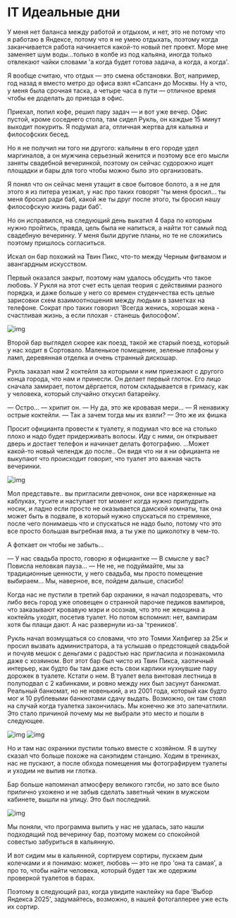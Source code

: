 # IT Идеальные дни

У меня нет баланса между работой и отдыхом, и нет, это не потому что я работаю в Яндексе, потому что я не умею отдыхать, поэтому когда заканчивается работа начинается какой-то новый пет проект. Море мне заменяет шум воды...только в колбе из под кальяна, иногда только отвлекают чайки словами 'а когда будет готова задача, а когда, а когда'.

Я вообще считаю, что отдых — это смена обстановки. Вот, например, год назад я вместо метро до офиса взял «Сапсан» до Москвы. Ну а что, у меня была срочная таска, а четыре часа в пути — отличное время чтобы ее доделать до приезда в офис.

Приехал, попил кофе, решил пару задач — и вот уже вечер. Офис пустой, кроме соседнего стола, там сидел Рукль, он каждые 15 минут выходит покурить. Я подумал ага, отличная жертва для кальяна и философских бесед.

Но я не получил ни того ни другого: кальяны в его городе удел маргиналов, а он мужчина серьезный женится и поэтому все его мысли заняты свадебной вечеринкой, поэтому он сейчас судорожно ищет площадки и бары для того чтобы можно было это организовать.

Я понял что он сейчас меня утащит в свое бытовое болото, а я не для этого я из питера уезжал, у нас про таких говорят 'ты меня бросил... ты меня бросил ради баб, какой же ты друг после этого, ты бросил нашу философскую жизнь ради баб'.

Но он исправился, на следующий день выкатил 4 бара по которым нужно пройтись, правда, цель была не напиться, а найти тот самый под свадебную вечеринку. У меня были другие планы, но те не сложились поэтому пришлось согласиться.

Искал он бар похожий на Твин Пикс, что-то между Черным фигвамом и авангардным искусством.

Первый оказался закрыт, поэтому нам удалось обсудить что такое любовь. У Рукля на этот счет есть целая теория с действиями разного порядка, и даже больше у него со времен студенчества есть целые зарисовки схем взаимоотношения между людьми в заметках на телефоне. Сократ про таких говорил 'Всегда женись, хорошая жена - счастливая жизнь, а если плохая - станешь философом'.

![img](https://i.ibb.co/Y7Wp4qN3/5384257786831041727.jpg)

Второй бар выглядел скорее как поезд, такой же старый поезд, который у нас ходит в Сортовало. Маленькое помещение, зеленые плафоны у ламп, деревянная отделка и очень странный дискошар.

Рукль заказал нам 2 коктейля за которыми к ним приезжают с другого конца города, что нам и принесли. Он делает первый глоток. Его лицо сначала замирает, потом дёргается, потом складывается в гримасу, как у человека, который случайно откусил батарейку.

— Остро... — хрипит он.
— Ну да, это же кровавая мери...
— Я ненавижу острые коктейли.
— Так а зачем тогда мы их взяли?
— Это же их фишка

Просит официанта провести к туалету, я подумал что все на столько плохо и надо будет придерживать волосы. Иду с ними, он открывает дверь и достает телефон и начинает делать фотографию. ...Может какой-то новый челендж до после.. Он видя что ни я ни официанта не выкупают что происходит говорит, что туалет это важная часть вечеринки.

![img](https://i.ibb.co/GQH6Yxb9/image.png)

Мол представьте.. вы пригласили девчонок, они все наряженные на каблуках, тусите и наступает тот момент когда нужно припудрить носик, и ладно если просто не оказывается дамской комнаты, так она может быть в подвале, в который нужно спускаться по стремянке, после чего понимаешь что и спускаться не надо было, потому что это все просто большая выгребная яма, а ты уже по щиколотку в чем-то. 

А фоткает он чтобы не забыть...

— У нас свадьба просто, говорю я официантке
— В смысле у вас? Повисла неловкая пауза...
— Не не, не подуймайте, мы за традиционные ценности, у него свадьба, мы просто помещение выбираем... Мы, наверное, все, пойдем дальше, спасибо!


Когда нас не пустили в третий бар охраники, я начал подозревать, что либо весь город уже оповещен о странной парочке педиков вампиров, что заказывают кровавую мэри и осознав, что это не женщина а коктейль уходят, посетив туалет. Но потом вспомнил: нет, вампирам хотя бы плащи дают. А нас развернули из-за 'треников'.

Рукль начал возмущаться со словами, что это Томми Хилфигер за 25к и просил вызвать администратора, а та услышав о предстоящей свадьбой и почуяв мешок с деньгами с радостью нас пригласила и познакомила даже с хозяином. Вот этот бар был чисто из Твин Пикса, хаотичный интерьер, как будто бы там даже есть свои карлики нухнувшие пару дорожек в туалете. Кстати о нем. В туалет вела винтовая лестница в полуподвал с 2 кабинками, и ровно между них был засунут банкомат. Реальный банкомат, но не новенький, а из 2001 года, который как будто мог и 10 рублевыми банкнотами сдачу выдать. Возможно, он там стоял на случай когда туалетка закончилась. Мы конечно же это запечатлили. Это стало причиной почему мы не выбрали это место и пошли в следующее.

![img](https://i.ibb.co/wZ5LX04d/image.png)
![img](https://i.ibb.co/pB0NhYr7/image.png)


Но и там нас охраники пустили только вместе с хозяйном. Я в шутку сказал что больше похоже на санэпидем станцию. Ходим в трениках, нас не пускают, а после обхода помещения мы фотографируем туалеты и уходим не выпив ни глотка.

Бар больше напоминал атмосферу великого гэтсби, но зато все было прилично ухожено и не забыв сделать заветный чекин в мужском кабинете, вышли на улицу. Это был последний.

![img](https://i.ibb.co/DH787844/image.png)


Мы поняли, что программа выпить у нас не удалась, зато нашли подходящий под вечеринку бар, поэтому можем со спокойной совестью забуриться в кальянную.



И вот сидим мы в кальянной, сортируем сортиры, пускаем дым колечками и я понимаю: может, любовь — это не про 'она та самая', а про то, чтобы найти человека, который будет так же одержим проверкой туалетов в барах. 

Поэтому в следующий раз, когда увидите наклейку на баре 'Выбор Яндекса 2025', задумайтесь, возможно, в нашей фотогаллерее уже есть их сортир.
